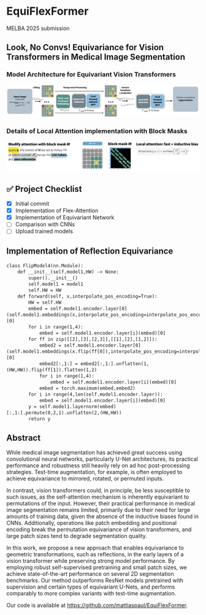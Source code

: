 # EquiFlexFormer
MELBA 2025 submission
## Look, No Convs! Equivariance for Vision Transformers in Medical Image Segmentation

### Model Architecture for Equivariant Vision Transformers
![Model Architecture](figures/melba25_method.png)

### Details of Local Attention implementation with Block Masks
![Segmentation Results](figures/melba25_method2.png)

## ✅ Project Checklist

- [x] Initial commit
- [x] Implementation of Flex-Attention
- [x] Implementation of Equivariant Network
- [ ] Comparison with CNNs
- [ ] Upload trained models

## Implementation of Reflection Equivariance
```
class FlipModel4(nn.Module):
    def __init__(self,model1,HW) -> None:
        super().__init__()
        self.model1 = model1
        self.HW = HW
    def forward(self, x,interpolate_pos_encoding=True):
        HW = self.HW
        embed = self.model1.encoder.layer[0](self.model1.embeddings(x,interpolate_pos_encoding=interpolate_pos_encoding))[0]
        for i in range(1,4):
            embed = self.model1.encoder.layer[i](embed)[0]
        for ff in zip([[2],[3],[2,3]],[[1],[2],[1,2]]):
            embed2 = self.model1.encoder.layer[0](self.model1.embeddings(x.flip(ff[0]),interpolate_pos_encoding=interpolate_pos_encoding))[0]
            embed2[:,1:] = embed2[:,1:].unflatten(1,(HW,HW)).flip(ff[1]).flatten(1,2)
            for i in range(1,4):
                embed = self.model1.encoder.layer[i](embed)[0]
            embed = torch.maximum(embed,embed2)
        for i in range(4,len(self.model1.encoder.layer)):
            embed = self.model1.encoder.layer[i](embed)[0]
        y = self.model1.layernorm(embed)[:,1:].permute(0,2,1).unflatten(2,(HW,HW))     
        return y
```


## Abstract 

While medical image segmentation has achieved great success using convolutional neural networks, particularly U-Net architectures, its practical performance and robustness still heavily rely on ad hoc post-processing strategies. Test-time augmentation, for example, is often employed to achieve equivariance to mirrored, rotated, or permuted inputs.

In contrast, vision transformers could, in principle, be less susceptible to such issues, as the self-attention mechanism is inherently equivariant to permutations of the input. However, their practical performance in medical image segmentation remains limited, primarily due to their need for large amounts of training data, given the absence of the inductive biases found in CNNs. Additionally, operations like patch embedding and positional encoding break the permutation equivariance of vision transformers, and large patch sizes tend to degrade segmentation quality.

In this work, we propose a new approach that enables equivariance to geometric transformations, such as reflections, in the early layers of a vision transformer while preserving strong model performance. By employing robust self-supervised pretraining and small patch sizes, we achieve state-of-the-art performance on several 2D segmentation benchmarks. Our method outperforms ResNet models pretrained with supervision and certain types of equivariant U-Nets, and performs comparably to more complex variants with test-time augmentation.

Our code is available at https://github.com/mattiaspaul/EquiFlexFormer.


